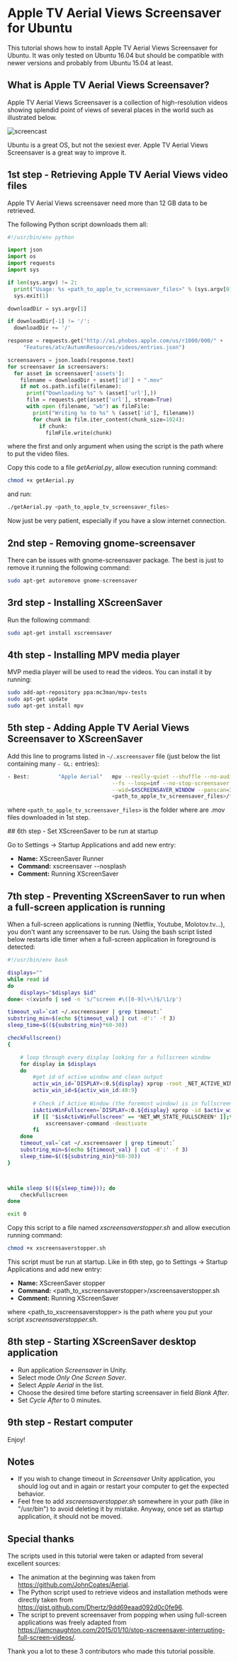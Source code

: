 # Apple TV Aerial Views Screensaver for Ubuntu

This tutorial shows how to install Apple TV Aerial Views Screensaver for Ubuntu. It was only tested on Ubuntu 16.04 but should be compatible with newer versions and probably from Ubuntu 15.04 at least.

## What is Apple TV Aerial Views Screensaver?

Apple TV Aerial Views Screensaver is a collection of high-resolution videos showing splendid point of views of several places in the world such as illustrated below.

![screencast](https://cloud.githubusercontent.com/assets/499192/10754100/c0e1cc4c-7c95-11e5-9d3b-842d3acc2fd5.gif)

Ubuntu is a great OS, but not the sexiest ever. Apple TV Aerial Views Screensaver is a great way to improve it.

## 1st step - Retrieving Apple TV Aerial Views video files

Apple TV Aerial Views screensaver need more than 12 GB data to be retrieved.

The following Python script downloads them all:

```python
#!/usr/bin/env python

import json
import os
import requests
import sys

if len(sys.argv) != 2:
  print("Usage: %s <path_to_apple_tv_screensaver_files>" % (sys.argv[0]))
  sys.exit(1)

downloadDir = sys.argv[1]

if downloadDir[-1] != '/':
  downloadDir += '/'

response = requests.get("http://a1.phobos.apple.com/us/r1000/000/" +
     "Features/atv/AutumnResources/videos/entries.json")

screensavers = json.loads(response.text)
for screensaver in screensavers:
  for asset in screensaver['assets']:
    filename = downloadDir + asset['id'] + ".mov"
    if not os.path.isfile(filename):
      print("Downloading %s" % (asset['url'],))
      film = requests.get(asset['url'], stream=True)
      with open (filename, "wb") as filmFile:
        print("Writing %s to %s" % (asset['id'], filename))
        for chunk in film.iter_content(chunk_size=1024):
          if chunk:
            filmFile.write(chunk)
```

where the first and only argument when using the script is the path where to put the video files.

Copy this code to a file *getAerial.py*, allow execution running command:

```bash
chmod +x getAerial.py
```

and run:

```bash
./getAerial.py <path_to_apple_tv_screensaver_files>
```

Now just be very patient, especially if you have a slow internet connection.

## 2nd step - Removing gnome-screensaver

There can be issues with gnome-screensaver package. The best is just to remove it running the following command:

```bash
sudo apt-get autoremove gnome-screensaver
```

## 3rd step - Installing XScreenSaver

Run the following command:

```bash
sudo apt-get install xscreensaver
```

## 4th step - Installing MPV media player

MVP media player will be used to read the videos. You can install it by running:

```bash
sudo add-apt-repository ppa:mc3man/mpv-tests
sudo apt-get update
sudo apt-get install mpv
```

## 5th step - Adding Apple TV Aerial Views Screensaver to XScreenSaver

Add this line to programs listed in `~/.xscreensaver` file (just below the list containing many `- GL:` entries):

```bash
- Best:         "Apple Aerial"   mpv --really-quiet --shuffle --no-audio       \
                                 --fs --loop=inf --no-stop-screensaver       \
                                 --wid=$XSCREENSAVER_WINDOW --panscan=1      \
                                 <path_to_apple_tv_screensaver_files>/*                      \n\
```

where `<path_to_apple_tv_screensaver_files>` is the folder where are .mov files downloaded in 1st step.

## 6th step - Set XScreenSaver to be run at startup

Go to Settings -> Startup Applications and add new entry:

- __Name:__ XScreenSaver Runner
- __Command:__ xscreensaver --nosplash
- __Comment:__ Running XScreenSaver

## 7th step - Preventing XScreenSaver to run when a full-screen application is running

When a full-screen applications is running (Netflix, Youtube, Molotov.tv...), you don't want any screensaver to be run. Using the bash script listed below restarts idle timer when a full-screen application in foreground is detected:

```bash
#!/usr/bin/env bash

displays=""
while read id
do
    displays="$displays $id"
done< <(xvinfo | sed -n 's/^screen #\([0-9]\+\)$/\1/p')

timeout_val=`cat ~/.xscreensaver | grep timeout:`
substring_min=$(echo ${timeout_val} | cut -d':' -f 3)
sleep_time=$((${substring_min}*60-30))

checkFullscreen()
{

    # loop through every display looking for a fullscreen window
    for display in $displays
    do
        #get id of active window and clean output
        activ_win_id=`DISPLAY=:0.${display} xprop -root _NET_ACTIVE_WINDOW`
        activ_win_id=${activ_win_id:40:9}
        
        # Check if Active Window (the foremost window) is in fullscreen state
        isActivWinFullscreen=`DISPLAY=:0.${display} xprop -id $activ_win_id | grep _NET_WM_STATE_FULLSCREEN`
        if [[ "$isActivWinFullscreen" == *NET_WM_STATE_FULLSCREEN* ]];then
        	xscreensaver-command -deactivate
	    fi
    done
    timeout_val=`cat ~/.xscreensaver | grep timeout:`
	substring_min=$(echo ${timeout_val} | cut -d':' -f 3)
	sleep_time=$((${substring_min}*60-30))
}



while sleep $((${sleep_time})); do
    checkFullscreen
done

exit 0
```
Copy this script to a file named *xscreensaverstopper.sh* and allow execution running command:

```bash
chmod +x xscreensaverstopper.sh
```
This script must be run at startup. Like in 6th step, go to Settings -> Startup Applications and add new entry:

- __Name:__ XScreenSaver stopper
- __Command:__ &lt;path_to_xscreensaverstopper&gt;/xscreensaverstopper.sh
- __Comment:__ Running XScreenSaver

where &lt;path_to_xscreensaverstopper&gt; is the path where you put your script *xscreensaverstopper.sh*.

## 8th step - Starting XScreenSaver desktop application

- Run application *Screensaver* in Unity.
- Select mode *Only One Screen Saver*.
- Select *Apple Aerial* in the list.
- Choose the desired time before starting screensaver in field *Blank After*.
- Set *Cycle After* to 0 minutes.

## 9th step - Restart computer

Enjoy!

## Notes

- If you wish to change timeout in *Screensaver* Unity application, you should log out and in again or restart your computer to get the expected behavior.
- Feel free to add *xscreensaverstopper.sh* somewhere in your path (like in "/usr/bin") to avoid deleting it by mistake. Anyway, once set as startup application, it should not be moved.

## Special thanks

The scripts used in this tutorial were taken or adapted from several excellent sources:

- The animation at the beginning was taken from https://github.com/JohnCoates/Aerial.
- The Python script used to retrieve videos and installation methods were directly taken from https://gist.github.com/Dhertz/9dd69eaad092d0c0fe96.
- The script to prevent screensaver from popping when using full-screen applications was freely adapted from https://jamcnaughton.com/2015/01/10/stop-xscreensaver-interrupting-full-screen-videos/.

Thank you a lot to these 3 contributors who made this tutorial possible.
